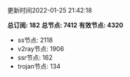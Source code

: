 更新时间2022-01-25 21:42:18

**总订阅: 182**
**总节点: 7412**
**有效节点: 4320**
- ss节点: 2118
- v2ray节点: 1906
- ssr节点: 162
- trojan节点: 134
